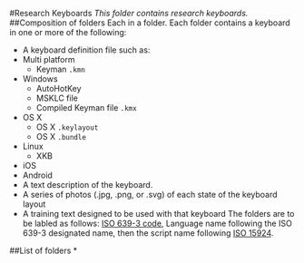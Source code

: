 #Research Keyboards
_This folder contains research keyboards._
##Composition of folders
Each in a folder. Each folder contains a keyboard in one or more of the following:
* A keyboard definition file such as:
 * Multi platform
   * Keyman ```.kmn```
 * Windows
    * AutoHotKey
    * MSKLC file
    * Compiled Keyman file `.kmx`
 * OS X
    * OS X ```.keylayout```
    * OS X ```.bundle```
 * Linux
    * XKB
 * iOS
 * Android
* A text description of the keyboard.
* A series of photos (.jpg, .png, or .svg) of each state of the keyboard layout
* A training text designed to be used with that keyboard
The folders are to be labled as follows: [ISO 639-3 code](http://www-01.sil.org/iso639-3), Language name following the ISO 639-3 designated name, then the script name following [ISO 15924](http://unicode.org/iso15924/iso15924-codes.html).

##List of folders
* 
